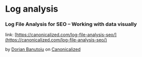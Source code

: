 # Log analysis

### Log File Analysis for SEO – Working with data visually

link: [https://canonicalized.com/log-file-analysis-seo/](https://canonicalized.com/log-file-analysis-seo/)

by [Dorian Banutoiu](https://twitter.com/canonicalizedco) on [Canonicalized](https://canonicalized.com/)

